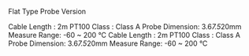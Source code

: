 Flat Type Probe Version

Cable Length : 2m
PT100 Class : Class A
Probe Dimension: 3.6*7.5*20mm
Measure Range: -60 ~ 200 °C
Cable Length : 2m
PT100 Class : Class A
Probe Dimension: 3.6*7.5*20mm
Measure Range: -60 ~ 200 °C
